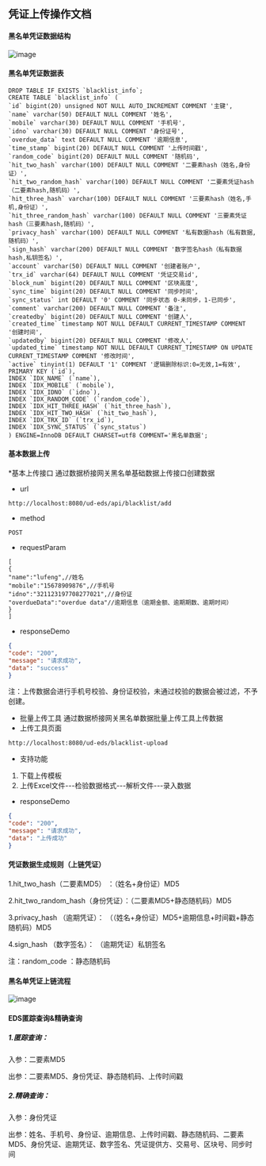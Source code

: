 ## 凭证上传操作文档

#### 黑名单凭证数据结构
![image](https://github.com/unitedata-org-public/UD-Release/blob/master/ud-eds/1.8.2/images/blacklist.png)

#### 黑名单凭证数据表
```
DROP TABLE IF EXISTS `blacklist_info`;
CREATE TABLE `blacklist_info` (
`id` bigint(20) unsigned NOT NULL AUTO_INCREMENT COMMENT '主键',
`name` varchar(50) DEFAULT NULL COMMENT '姓名',
`mobile` varchar(30) DEFAULT NULL COMMENT '手机号',
`idno` varchar(30) DEFAULT NULL COMMENT '身份证号',
`overdue_data` text DEFAULT NULL COMMENT '逾期信息',
`time_stamp` bigint(20) DEFAULT NULL COMMENT '上传时间戳',
`random_code` bigint(20) DEFAULT NULL COMMENT '随机码',
`hit_two_hash` varchar(100) DEFAULT NULL COMMENT '二要素hash（姓名,身份证）',
`hit_two_random_hash` varchar(100) DEFAULT NULL COMMENT '二要素凭证hash（二要素hash,随机码）',
`hit_three_hash` varchar(100) DEFAULT NULL COMMENT '三要素hash（姓名,手机,身份证）',
`hit_three_random_hash` varchar(100) DEFAULT NULL COMMENT '三要素凭证hash（三要素hash,随机码）',
`privacy_hash` varchar(100) DEFAULT NULL COMMENT '私有数据hash（私有数据,随机码）',
`sign_hash` varchar(200) DEFAULT NULL COMMENT '数字签名hash（私有数据hash,私钥签名）',
`account` varchar(50) DEFAULT NULL COMMENT '创建者账户',
`trx_id` varchar(64) DEFAULT NULL COMMENT '凭证交易id',
`block_num` bigint(20) DEFAULT NULL COMMENT '区块高度',
`sync_time` bigint(20) DEFAULT NULL COMMENT '同步时间',
`sync_status` int DEFAULT '0' COMMENT '同步状态 0-未同步，1-已同步',
`comment` varchar(200) DEFAULT NULL COMMENT '备注',
`createdby` bigint(20) DEFAULT NULL COMMENT '创建人',
`created_time` timestamp NOT NULL DEFAULT CURRENT_TIMESTAMP COMMENT '创建时间',
`updatedby` bigint(20) DEFAULT NULL COMMENT '修改人',
`updated_time` timestamp NOT NULL DEFAULT CURRENT_TIMESTAMP ON UPDATE CURRENT_TIMESTAMP COMMENT '修改时间',
`active` tinyint(1) DEFAULT '1' COMMENT '逻辑删除标识:0=无效,1=有效',
PRIMARY KEY (`id`),
INDEX `IDX_NAME` (`name`),
INDEX `IDX_MOBILE` (`mobile`),
INDEX `IDX_IDNO` (`idno`),
INDEX `IDX_RANDOM_CODE` (`random_code`),
INDEX `IDX_HIT_THREE_HASH` (`hit_three_hash`),
INDEX `IDX_HIT_TWO_HASH` (`hit_two_hash`),
INDEX `IDX_TRX_ID` (`trx_id`),
INDEX `IDX_SYNC_STATUS` (`sync_status`)
) ENGINE=InnoDB DEFAULT CHARSET=utf8 COMMENT='黑名单数据';
```
#### 基本数据上传
*基本上传接口
通过数据桥接网关黑名单基础数据上传接口创建数据
* url
```
http://localhost:8080/ud-eds/api/blacklist/add
```
* method

```
POST
```
* requestParam

```
[
{
"name":"lufeng",//姓名
"mobile":"15678909876",//手机号
"idno":"321123197708277021",//身份证
"overdueData":"overdue data"//逾期信息（逾期金额、逾期期数、逾期时间）
}
]
```
* responseDemo

```json
{
"code": "200",
"message": "请求成功",
"data": "success"
}
```

注：上传数据会进行手机号校验、身份证校验，未通过校验的数据会被过滤，不予创建。

* 批量上传工具
通过数据桥接网关黑名单数据批量上传工具上传数据
* 上传工具页面
```
http://localhost:8080/ud-eds/blacklist-upload
```
* 支持功能
1. 下载上传模板
2. 上传Excel文件---检验数据格式---解析文件---录入数据

* responseDemo

```json
{
"code": "200",
"message": "请求成功",
"data": "上传成功"
}
```

#### 凭证数据生成规则（上链凭证）
1.hit_two_hash（二要素MD5） ：（姓名+身份证）MD5

2.hit_two_random_hash（身份凭证）：（二要素MD5+静态随机码）MD5

3.privacy_hash （逾期凭证）： （（姓名+身份证）MD5+逾期信息+时间戳+静态随机码）MD5 

4.sign_hash （数字签名）： （逾期凭证）私钥签名

注：random_code ：静态随机码

#### 黑名单凭证上链流程
![image](https://github.com/unitedata-org-public/UD-Release/blob/master/ud-eds/1.8.2/images/proof.png)

#### EDS匿踪查询&精确查询

##### 1.匿踪查询：
入参：二要素MD5

出参：二要素MD5、身份凭证、静态随机码、上传时间戳

##### 2.精确查询：
入参：身份凭证

出参：姓名、手机号、身份证、逾期信息、上传时间戳、静态随机码、二要素MD5、身份凭证、逾期凭证、数字签名、凭证提供方、交易号、区块号、同步时间
